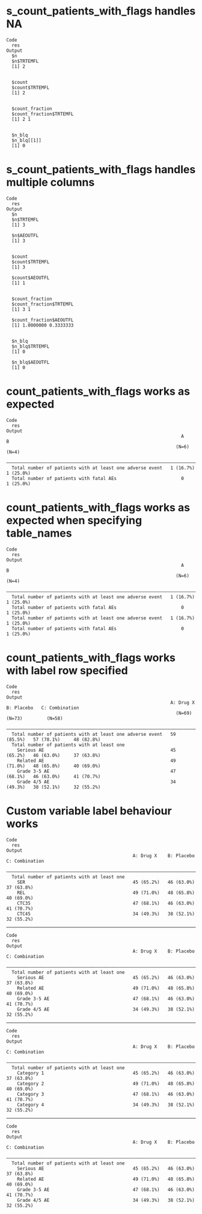 # s_count_patients_with_flags handles NA

    Code
      res
    Output
      $n
      $n$TRTEMFL
      [1] 2
      
      
      $count
      $count$TRTEMFL
      [1] 2
      
      
      $count_fraction
      $count_fraction$TRTEMFL
      [1] 2 1
      
      
      $n_blq
      $n_blq[[1]]
      [1] 0
      
      

# s_count_patients_with_flags handles multiple columns

    Code
      res
    Output
      $n
      $n$TRTEMFL
      [1] 3
      
      $n$AEOUTFL
      [1] 3
      
      
      $count
      $count$TRTEMFL
      [1] 3
      
      $count$AEOUTFL
      [1] 1
      
      
      $count_fraction
      $count_fraction$TRTEMFL
      [1] 3 1
      
      $count_fraction$AEOUTFL
      [1] 1.0000000 0.3333333
      
      
      $n_blq
      $n_blq$TRTEMFL
      [1] 0
      
      $n_blq$AEOUTFL
      [1] 0
      
      

# count_patients_with_flags works as expected

    Code
      res
    Output
                                                                     A           B    
                                                                   (N=6)       (N=4)  
      ————————————————————————————————————————————————————————————————————————————————
      Total number of patients with at least one adverse event   1 (16.7%)   1 (25.0%)
      Total number of patients with fatal AEs                        0       1 (25.0%)

# count_patients_with_flags works as expected when specifying table_names

    Code
      res
    Output
                                                                     A           B    
                                                                   (N=6)       (N=4)  
      ————————————————————————————————————————————————————————————————————————————————
      Total number of patients with at least one adverse event   1 (16.7%)   1 (25.0%)
      Total number of patients with fatal AEs                        0       1 (25.0%)
      Total number of patients with at least one adverse event   1 (16.7%)   1 (25.0%)
      Total number of patients with fatal AEs                        0       1 (25.0%)

# count_patients_with_flags works with label row specified

    Code
      res
    Output
                                                                 A: Drug X    B: Placebo   C: Combination
                                                                   (N=69)       (N=73)         (N=58)    
      ———————————————————————————————————————————————————————————————————————————————————————————————————
      Total number of patients with at least one adverse event   59 (85.5%)   57 (78.1%)     48 (82.8%)  
      Total number of patients with at least one                                                         
        Serious AE                                               45 (65.2%)   46 (63.0%)     37 (63.8%)  
        Related AE                                               49 (71.0%)   48 (65.8%)     40 (69.0%)  
        Grade 3-5 AE                                             47 (68.1%)   46 (63.0%)     41 (70.7%)  
        Grade 4/5 AE                                             34 (49.3%)   38 (52.1%)     32 (55.2%)  

# Custom variable label behaviour works

    Code
      res
    Output
                                                   A: Drug X    B: Placebo   C: Combination
      —————————————————————————————————————————————————————————————————————————————————————
      Total number of patients with at least one                                           
        SER                                        45 (65.2%)   46 (63.0%)     37 (63.8%)  
        REL                                        49 (71.0%)   48 (65.8%)     40 (69.0%)  
        CTC35                                      47 (68.1%)   46 (63.0%)     41 (70.7%)  
        CTC45                                      34 (49.3%)   38 (52.1%)     32 (55.2%)  

---

    Code
      res
    Output
                                                   A: Drug X    B: Placebo   C: Combination
      —————————————————————————————————————————————————————————————————————————————————————
      Total number of patients with at least one                                           
        Serious AE                                 45 (65.2%)   46 (63.0%)     37 (63.8%)  
        Related AE                                 49 (71.0%)   48 (65.8%)     40 (69.0%)  
        Grade 3-5 AE                               47 (68.1%)   46 (63.0%)     41 (70.7%)  
        Grade 4/5 AE                               34 (49.3%)   38 (52.1%)     32 (55.2%)  

---

    Code
      res
    Output
                                                   A: Drug X    B: Placebo   C: Combination
      —————————————————————————————————————————————————————————————————————————————————————
      Total number of patients with at least one                                           
        Category 1                                 45 (65.2%)   46 (63.0%)     37 (63.8%)  
        Category 2                                 49 (71.0%)   48 (65.8%)     40 (69.0%)  
        Category 3                                 47 (68.1%)   46 (63.0%)     41 (70.7%)  
        Category 4                                 34 (49.3%)   38 (52.1%)     32 (55.2%)  

---

    Code
      res
    Output
                                                   A: Drug X    B: Placebo   C: Combination
      —————————————————————————————————————————————————————————————————————————————————————
      Total number of patients with at least one                                           
        Serious AE                                 45 (65.2%)   46 (63.0%)     37 (63.8%)  
        Related AE                                 49 (71.0%)   48 (65.8%)     40 (69.0%)  
        Grade 3-5 AE                               47 (68.1%)   46 (63.0%)     41 (70.7%)  
        Grade 4/5 AE                               34 (49.3%)   38 (52.1%)     32 (55.2%)  

